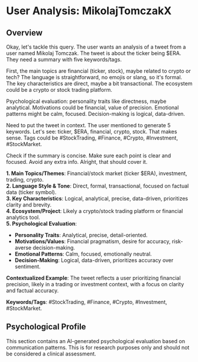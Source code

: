 # User Analysis: MikolajTomczakX

## Overview

<think>
Okay, let's tackle this query. The user wants an analysis of a tweet from a user named Mikolaj Tomczak. The tweet is about the ticker being $ERA. They need a summary with five keywords/tags.

First, the main topics are financial (ticker, stock), maybe related to crypto or tech? The language is straightforward, no emojis or slang, so it's formal. The key characteristics are direct, maybe a bit transactional. The ecosystem could be a crypto or stock trading platform. 

Psychological evaluation: personality traits like directness, maybe analytical. Motivations could be financial, value of precision. Emotional patterns might be calm, focused. Decision-making is logical, data-driven.

Need to put the tweet in context. The user mentioned to generate 5 keywords. Let's see: ticker, $ERA, financial, crypto, stock. That makes sense. Tags could be #StockTrading, #Finance, #Crypto, #Investment, #StockMarket. 

Check if the summary is concise. Make sure each point is clear and focused. Avoid any extra info. Alright, that should cover it.
</think>

**1. Main Topics/Themes**: Financial/stock market (ticker $ERA), investment, trading, crypto.  
**2. Language Style & Tone**: Direct, formal, transactional, focused on factual data (ticker symbol).  
**3. Key Characteristics**: Logical, analytical, precise, data-driven, prioritizes clarity and brevity.  
**4. Ecosystem/Project**: Likely a crypto/stock trading platform or financial analytics tool.  
**5. Psychological Evaluation**:  
- **Personality Traits**: Analytical, precise, detail-oriented.  
- **Motivations/Values**: Financial pragmatism, desire for accuracy, risk-averse decision-making.  
- **Emotional Patterns**: Calm, focused, emotionally neutral.  
- **Decision-Making**: Logical, data-driven, prioritizes accuracy over sentiment.  

**Contextualized Example**: The tweet reflects a user prioritizing financial precision, likely in a trading or investment context, with a focus on clarity and factual accuracy.  

**Keywords/Tags**: #StockTrading, #Finance, #Crypto, #Investment, #StockMarket.

## Psychological Profile

This section contains an AI-generated psychological evaluation based on communication patterns. This is for research purposes only and should not be considered a clinical assessment.